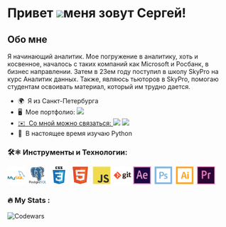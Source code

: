 Привет ![](https://user-images.githubusercontent.com/18350557/176309783-0785949b-9127-417c-8b55-ab5a4333674e.gif)меня зовут Сергей!
========================================================================================================================================

Обо мне
------------
Я начинающий аналитик. Мое погружение в аналитику, хоть и косвенное, началось с таких компаний как Microsoft и Росбанк, в бизнес направлении. Затем в 23ем году поступил в школу SkyPro на курс Аналитик данных. Также, являюсь тьюторов в SkyPro, помогаю студентам освоивать материал, который им трудно дается.

*   🌍  Я из Санкт-Петербурга
*   🖥️  Мое портфолио: <a href="[https://t.me/Mackros](http://github.com/RealMackros/Portfolio-Data-Analyst)"> <img src="https://img.shields.io/badge/Projects-orange"/> 
*   ✉️  Со мной можно связаться: <a href="https://t.me/Mackros"> <img src="https://img.shields.io/badge/Telegram-blue?logo=telegram&logoColor=white"/></a> <a href="mailto:Mackros@inbox.ru"> <img src="https://img.shields.io/badge/@Mail-darkblue?logo=mail&logoColor=white"/></a>
*   🧠  В настоящее время изучаю Python

### :hammer_and_wrench:⚛️ Инструменты и Технологии:
<div>
  <img src="https://github.com/devicons/devicon/blob/master/icons/mysql/mysql-original-wordmark.svg" title="MySQL" alt="MySQL" width="40" height="40"/>&nbsp;
  <img src="https://github.com/devicons/devicon/blob/master/icons/postgresql/postgresql-original-wordmark.svg" title="PostgreSQL" alt="PostgreSQL" width="40" height="40"/>&nbsp;
  <img src="https://github.com/devicons/devicon/blob/master/icons/css3/css3-original-wordmark.svg" title="CSS3" alt="CSS3" width="40" height="40"/>&nbsp;
  <img src="https://github.com/devicons/devicon/blob/master/icons/html5/html5-original.svg" title="html5" alt="html5" width="40" height="40"/>&nbsp;
  <img src="https://github.com/devicons/devicon/blob/master/icons/javascript/javascript-original.svg" title="javascript" alt="javascript" width="40" height="40"/>&nbsp;
  <img src="https://github.com/devicons/devicon/blob/master/icons/git/git-original-wordmark.svg" title="Git" **alt="Git" width="40" height="40"/>
  <img src="https://github.com/devicons/devicon/blob/master/icons/aftereffects/aftereffects-original.svg" title="aftereffects" alt="aftereffects" width="40" height="40"/>&nbsp;
  <img src="https://github.com/devicons/devicon/blob/master/icons/photoshop/photoshop-line.svg" title="photoshop" alt="photoshop" width="40" height="40"/>&nbsp;
  <img src="https://github.com/devicons/devicon/blob/master/icons/illustrator/illustrator-line.svg" title="illustrator" alt="illustrator" width="40" height="40"/>&nbsp;
  <img src="https://github.com/devicons/devicon/blob/master/icons/premierepro/premierepro-original.svg" title="premierepro UI" alt="premierepro UI" width="40" height="40"/>&nbsp;
</div>

### :fire: My Stats :
![Codewars](https://github.r2v.ch/codewars?user=Mackros&stroke=%23BB432C)





